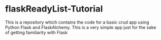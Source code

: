 # flaskReadyList-Tutorial
This is a repository which contains the code for a basic crud app using Python Flask and FlaskAlchemy. This is a very simple app just for the sake of getting familiarity with Flask 
